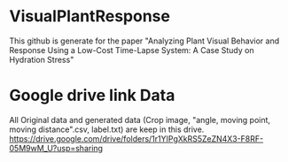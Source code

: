 # VisualPlantResponse
This github is generate for the paper "Analyzing Plant Visual Behavior and Response Using a Low-Cost Time-Lapse System: A Case Study on Hydration Stress"
# Google drive link Data
All Original data and generated data (Crop image, "angle, moving point, moving distance".csv, label.txt) are keep in this drive.
https://drive.google.com/drive/folders/1r1YIPgXkRS5ZeZN4X3-F8RF-05M9wM_U?usp=sharing
